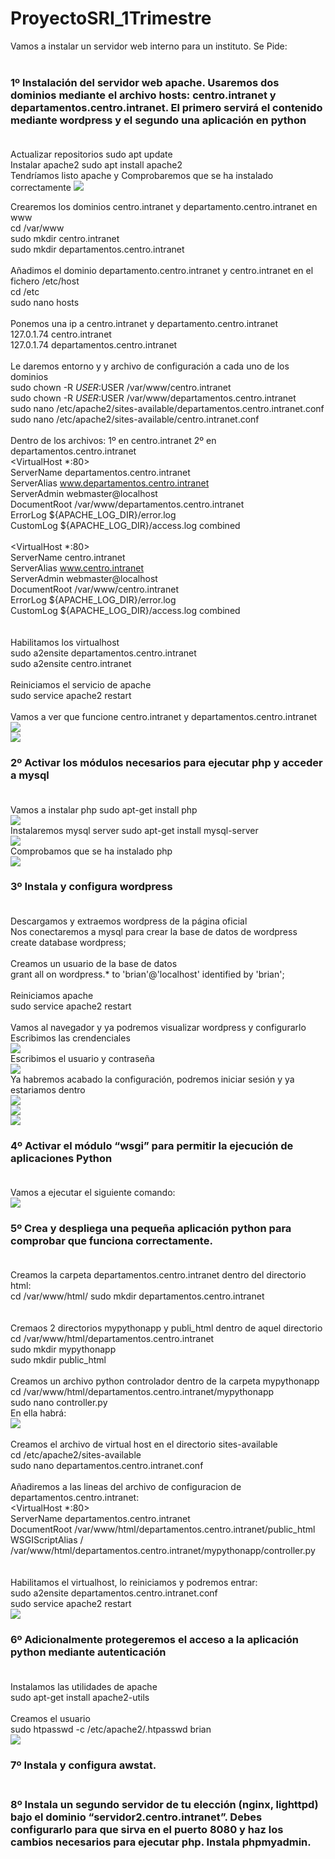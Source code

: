 # ProyectoSRI_1Trimestre

Vamos a instalar un servidor web interno para un instituto. Se Pide:<br><br>
### 1º Instalación del servidor web apache. Usaremos dos dominios mediante el archivo hosts: centro.intranet y departamentos.centro.intranet. El primero servirá el contenido mediante wordpress y el segundo una aplicación en python<br><br>

Actualizar repositorios  sudo apt update<br>
Instalar apache2 sudo apt install apache2<br>
Tendríamos listo apache y Comprobaremos que se ha instalado correctamente
![](https://github.com/brianllj03/ProyectoSRI_1Trimestre/blob/main/cap1.jpg)

Crearemos los dominios centro.intranet y departamento.centro.intranet en www<br>
cd /var/www<br>
sudo mkdir centro.intranet<br>
sudo mkdir departamentos.centro.intranet<br><br>
Añadimos el dominio departamento.centro.intranet y centro.intranet en el fichero /etc/host<br>
cd /etc<br>
sudo nano hosts<br><br>
Ponemos una ip a centro.intranet y departamento.centro.intranet<br>
127.0.1.74        centro.intranet<br>
127.0.1.74        departamentos.centro.intranet<br><br>
Le daremos entorno y y archivo de configuración a cada uno de los dominios<br>
sudo chown -R $USER:$USER /var/www/centro.intranet<br>
sudo chown -R $USER:$USER /var/www/departamentos.centro.intranet<br>
sudo nano /etc/apache2/sites-available/departamentos.centro.intranet.conf<br>
sudo nano /etc/apache2/sites-available/centro.intranet.conf<br><br>
Dentro de los archivos: 1º en centro.intranet 2º en departamentos.centro.intranet<br>
<VirtualHost *:80><br>
    ServerName departamentos.centro.intranet<br>
    ServerAlias www.departamentos.centro.intranet<br>
    ServerAdmin webmaster@localhost<br>
    DocumentRoot /var/www/departamentos.centro.intranet<br>
    ErrorLog ${APACHE_LOG_DIR}/error.log<br>
    CustomLog ${APACHE_LOG_DIR}/access.log combined<br>
</VirtualHost><br>
<VirtualHost *:80><br>
    ServerName centro.intranet<br>
    ServerAlias www.centro.intranet<br>
    ServerAdmin webmaster@localhost<br>
    DocumentRoot /var/www/centro.intranet<br>
    ErrorLog ${APACHE_LOG_DIR}/error.log<br>
    CustomLog ${APACHE_LOG_DIR}/access.log combined<br>
</VirtualHost><br><br>
Habilitamos los virtualhost<br>
sudo a2ensite departamentos.centro.intranet<br>
sudo a2ensite centro.intranet<br><br>
Reiniciamos el servicio de apache<br>
sudo service apache2 restart<br><br>
Vamos a ver que funcione centro.intranet y departamentos.centro.intranet<br>
![](https://github.com/brianllj03/ProyectoSRI_1Trimestre/blob/main/cap2.jpg)<br>
![](https://github.com/brianllj03/ProyectoSRI_1Trimestre/blob/main/cap3.jpg)

### 2º Activar los módulos necesarios para ejecutar php y acceder a mysql<br><br>

Vamos a instalar php sudo apt-get install php<br>
![](https://github.com/brianllj03/ProyectoSRI_1Trimestre/blob/main/cap4.jpg)<br>
Instalaremos mysql server sudo apt-get install mysql-server<br>
![](https://github.com/brianllj03/ProyectoSRI_1Trimestre/blob/main/cap5.jpg)<br>
Comprobamos que se ha instalado php<br>
![](https://github.com/brianllj03/ProyectoSRI_1Trimestre/blob/main/cap6.jpg)

### 3º Instala y configura wordpress<br><br>

Descargamos y extraemos wordpress de la página oficial<br>
Nos conectaremos a mysql para crear la base de datos de wordpress<br>
create database wordpress;<br><br>
Creamos un usuario de la base de datos<br>
grant all on wordpress.* to 'brian'@'localhost' identified by 'brian';<br><br>
Reiniciamos apache<br>
sudo service apache2 restart<br><br>
Vamos al navegador y ya podremos visualizar wordpress y configurarlo<br>
Escribimos las crendenciales<br>
![](https://github.com/brianllj03/ProyectoSRI_1Trimestre/blob/main/cap7.jpg)<br>
Escribimos el usuario y contraseña<br>
![](https://github.com/brianllj03/ProyectoSRI_1Trimestre/blob/main/cap8.jpg)<br>
Ya habremos acabado la configuración, podremos iniciar sesión y ya estariamos dentro<br>
![](https://github.com/brianllj03/ProyectoSRI_1Trimestre/blob/main/cap9.jpg)<br>
![](https://github.com/brianllj03/ProyectoSRI_1Trimestre/blob/main/cap10.jpg)<br>
![](https://github.com/brianllj03/ProyectoSRI_1Trimestre/blob/main/cap11.jpg)<br>

### 4º Activar el módulo “wsgi” para permitir la ejecución de aplicaciones Python<br><br>

Vamos a ejecutar el siguiente comando:<br>
![](https://github.com/brianllj03/ProyectoSRI_1Trimestre/blob/main/cap12.jpg)

### 5º Crea y despliega una pequeña aplicación python para comprobar que funciona correctamente.<br><br>

Creamos la carpeta departamentos.centro.intranet dentro del directorio html:<br>
cd /var/www/html/
sudo mkdir departamentos.centro.intranet<br><br><br>
Cremaos 2 directorios mypythonapp y publi_html dentro de aquel directorio<br>
cd /var/www/html/departamentos.centro.intranet<br>
sudo mkdir mypythonapp<br>
sudo mkdir public_html<br><br>
Creamos un archivo python controlador dentro de la carpeta mypythonapp<br>
cd /var/www/html/departamentos.centro.intranet/mypythonapp<br>
sudo nano controller.py<br>
En ella habrá:<br>
![](https://github.com/brianllj03/ProyectoSRI_1Trimestre/blob/main/cap13.jpg)<br><br>
Creamos el archivo de virtual host en el directorio sites-available<br>
cd /etc/apache2/sites-available<br>
sudo nano departamentos.centro.intranet.conf<br><br>
Añadiremos a las lineas del archivo de configuracion de departamentos.centro.intranet:<br>
<VirtualHost *:80><br>
    ServerName departamentos.centro.intranet<br>
    DocumentRoot /var/www/html/departamentos.centro.intranet/public_html<br>
    WSGIScriptAlias / /var/www/html/departamentos.centro.intranet/mypythonapp/controller.py<br>
</VirtualHost><br><br>
Habilitamos el virtualhost, lo reiniciamos y podremos entrar:<br>
sudo a2ensite departamentos.centro.intranet.conf<br>
sudo service apache2 restart<br>
![](https://github.com/brianllj03/ProyectoSRI_1Trimestre/blob/main/cap14.jpg)


### 6º Adicionalmente protegeremos el acceso a la aplicación python mediante autenticación<br><br>

Instalamos las utilidades de apache<br>
sudo apt-get install apache2-utils<br><br>
Creamos el usuario<br>
sudo htpasswd -c /etc/apache2/.htpasswd brian<br>
![](https://github.com/brianllj03/ProyectoSRI_1Trimestre/blob/main/cap15.jpg)







### 7º Instala y configura awstat.<br><br>


### 8º Instala un segundo servidor de tu elección (nginx, lighttpd) bajo el dominio “servidor2.centro.intranet”. Debes configurarlo para que sirva en el puerto 8080 y haz los cambios necesarios para ejecutar php. Instala phpmyadmin.<br><br>


